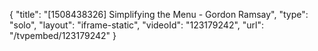 {
    "title": "[1508438326] Simplifying the Menu - Gordon Ramsay",
    "type": "solo",
    "layout": "iframe-static",
    "videoId": "123179242",
    "url": "\/tvpembed\/123179242"
}